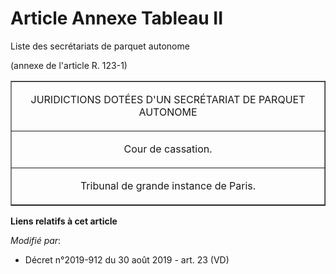 # Article Annexe Tableau II

Liste des secrétariats de parquet autonome

(annexe de l'article R. 123-1)

<table width="700" border="1">
  <tbody>
    <tr align="center">
      <td>

JURIDICTIONS DOTÉES D'UN SECRÉTARIAT DE PARQUET AUTONOME

</td>
    </tr>
    <tr>
      <td align="center">

Cour de cassation.

</td>
    </tr>
    <tr>
      <td align="center">

Tribunal de grande instance de Paris.

</td>
    </tr>
  </tbody>
</table>

**Liens relatifs à cet article**

_Modifié par_:

  - Décret n°2019-912 du 30 août 2019 - art. 23 (VD)
